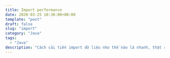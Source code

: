 ```yaml
---
title: Import performance
date: 2020-03-25 10:30:00+00:00
template: "post"
draft: false
slug: "import"
category: "Java"
tags:
  - "Java"
description: "Cách cải tiến import dữ liệu như thế nào là nhanh, thật ra bài này mình ghi chú lại là mình vừa mới mua 1 con chuột không dây hiệu Razer Viper Ultimate. Cảm nhận 1 ngày đầu tiên dùng chuột này là bao phê. Ngon thật."
---
```


















